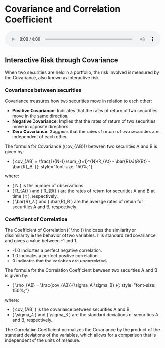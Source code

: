 # Covariance and Correlation Coefficient

<audio controls style="width: 100%;">
  <source src="../../../../../audio/4th_sem/SAPM/Unit-2 Risk and Return Analysis/2.g Covariance, Correlation Coefficient.mp3" type="audio/mpeg">
  Your browser does not support the audio element.
</audio>


## Interactive Risk through Covariance

When two securities are held in a portfolio, the risk involved is measured by the Covariance, also known as Interactive risk.

### Covariance between securities

Covariance measures how two securities move in relation to each other:

- **Positive Covariance**: Indicates that the rates of return of two securities move in the same direction.
- **Negative Covariance**: Implies that the rates of return of two securities move in opposite directions.
- **Zero Covariance**: Suggests that the rates of return of two securities are independent of each other.

The formula for Covariance (\(cov_{AB}\)) between two securities A and B is given by:


- \( cov_{AB} = \frac{1}{N-1} \sum_{t=1}^{N}(R_{At} - \bar{R}_A)(R_{Bt} - \bar{R}_B) \){: style="font-size: 150%;"}

where:
- \( N \) is the number of observations.
- \( R_{At} \) and \( R_{Bt} \) are the rates of return for securities A and B at time \( t \), respectively.
- \( \bar{R}_A \) and \( \bar{R}_B \) are the average rates of return for securities A and B, respectively.

### Coefficient of Correlation

The Coefficient of Correlation (\( \rho \)) indicates the similarity or dissimilarity in the behavior of two variables. It is standardized covariance and gives a value between -1 and 1.

- -1.0 indicates a perfect negative correlation.
- 1.0 indicates a perfect positive correlation.
- 0 indicates that the variables are uncorrelated.

The formula for the Correlation Coefficient between two securities A and B is given by:

- \( \rho_{AB} = \frac{cov_{AB}}{\sigma_A \sigma_B} \){: style="font-size: 150%;"}

where:
- \( cov_{AB} \) is the covariance between securities A and B.
- \( \sigma_A \) and \( \sigma_B \) are the standard deviations of securities A and B, respectively.

The Correlation Coefficient normalizes the Covariance by the product of the standard deviations of the variables, which allows for a comparison that is independent of the units of measure.

